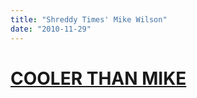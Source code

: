 ```yaml
---
title: "Shreddy Times' Mike Wilson"
date: "2010-11-29"
---
```


# [**COOLER THAN MIKE**](http://shreddytimes.com/cooler-than-mike/)
